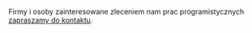 Firmy i osoby zainteresowane zleceniem nam prac programistycznych [zapraszamy do kontaktu](/contact).